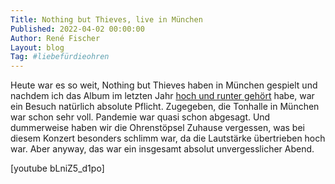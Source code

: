 ```yaml
---
Title: Nothing but Thieves, live in München
Published: 2022-04-02 00:00:00
Author: René Fischer
Layout: blog
Tag: #liebefürdieohren
---
```

Heute war es so weit, Nothing but Thieves haben in München gespielt und nachdem ich das Album im letzten Jahr [hoch und runter gehört](/in-dauerschleife-2021) habe, war ein Besuch natürlich absolute Pflicht. Zugegeben, die Tonhalle in München war schon sehr voll. Pandemie war quasi schon abgesagt. Und dummerweise haben wir die Ohrenstöpsel Zuhause vergessen, was bei diesem Konzert besonders schlimm war, da die Lautstärke übertrieben hoch war. Aber anyway, das war ein insgesamt absolut unvergesslicher Abend.

[youtube bLniZ5_d1po]
